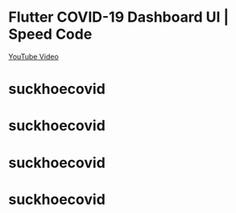 # Flutter COVID-19 Dashboard UI | Speed Code

[YouTube Video](https://youtu.be/krU-ASLb8lM)
# suckhoecovid
# suckhoecovid
# suckhoecovid
# suckhoecovid

